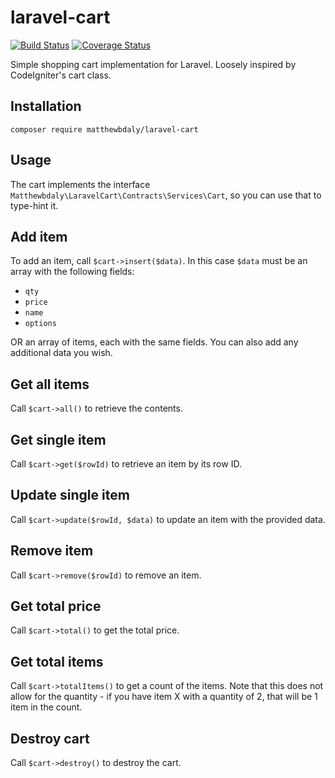 # laravel-cart

[![Build Status](https://travis-ci.org/matthewbdaly/laravel-cart.svg?branch=master)](https://travis-ci.org/matthewbdaly/laravel-cart)
[![Coverage Status](https://coveralls.io/repos/github/matthewbdaly/laravel-cart/badge.svg?branch=master)](https://coveralls.io/github/matthewbdaly/laravel-cart?branch=master)

Simple shopping cart implementation for Laravel. Loosely inspired by CodeIgniter's cart class.

Installation
------------

```
composer require matthewbdaly/laravel-cart
```

Usage
-----

The cart implements the interface `Matthewbdaly\LaravelCart\Contracts\Services\Cart`, so you can use that to type-hint it.

Add item
--------

To add an item, call `$cart->insert($data)`. In this case `$data` must be an array with the following fields:

* `qty`
* `price`
* `name`
* `options`

OR an array of items, each with the same fields. You can also add any additional data you wish.

Get all items
-------------

Call `$cart->all()` to retrieve the contents.

Get single item
---------------

Call `$cart->get($rowId)` to retrieve an item by its row ID.

Update single item
------------------

Call `$cart->update($rowId, $data)` to update an item with the provided data.

Remove item
-----------

Call `$cart->remove($rowId)` to remove an item.

Get total price
---------------

Call `$cart->total()` to get the total price.

Get total items
---------------

Call `$cart->totalItems()` to get a count of the items. Note that this does not allow for the quantity - if you have item X with a quantity of 2, that will be 1 item in the count.

Destroy cart
------------

Call `$cart->destroy()` to destroy the cart.
